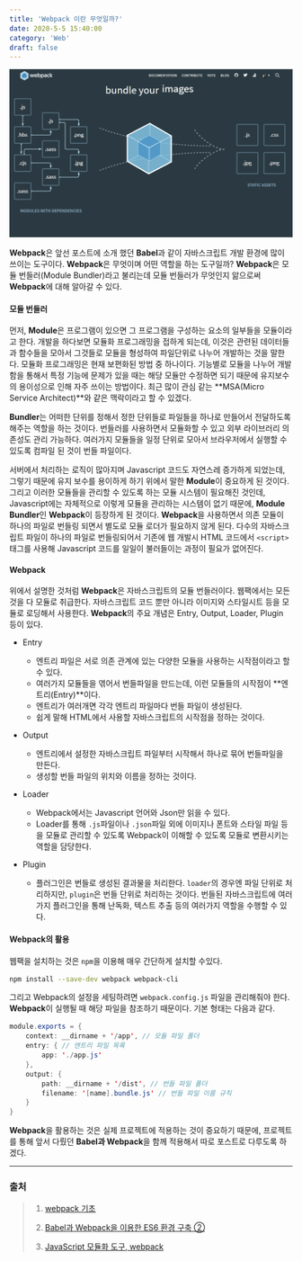 ```yaml
---
title: 'Webpack 이란 무엇일까?'
date: 2020-5-5 15:40:00
category: 'Web'
draft: false
---
```


![image-20200505150050371](./images/image-20200505150050371.png)



**Webpack**은 앞선 포스트에 소개 했던 **Babel**과 같이 자바스크립트 개발 환경에 많이 쓰이는 도구이다. **Webpack**은 무엇이며 어떤 역할을 하는 도구일까? **Webpack**은 모듈 번들러(Module Bundler)라고 불리는데 모듈 번들러가 무엇인지 앎으로써 **Webpack**에 대해 알아갈 수 있다. 





#### 모듈 번들러

먼저, **Module**은 프로그램이 있으면 그 프로그램을 구성하는 요소의 일부들을 모듈이라고 한다. 개발을 하다보면 모듈화 프로그래밍을 접하게 되는데, 이것은 관련된 데이터들과 함수들을 모아서 그것들로 모듈을 형성하여 파일단위로 나누어 개발하는 것을 말한다. 모듈화 프로그래밍은 현재 보편화된 방법 중 하나이다. 기능별로 모듈을 나누어 개발함을 통해서 특정 기능에 문제가 있을 때는 해당 모듈만 수정하면 되기 때문에 유지보수의 용이성으로 인해 자주 쓰이는 방법이다. 최근 많이 관심 같는 **MSA(Micro Service Architect)**와 같은 맥락이라고 할 수 있겠다.



**Bundler**는 어떠한 단위를 정해서 정한 단위들로 파일들을 하나로 만들어서 전달하도록 해주는 역할을 하는 것이다. 번들러를 사용하면서 모듈화할 수 있고 외부 라이브러리 의존성도 관리 가능하다. 여러가지 모듈들을 일정 단위로 모아서 브라우저에서 실행할 수 있도록 컴파일 된 것이 번들 파일이다.



서버에서 처리하는 로직이 많아지며 Javascript 코드도 자연스레 증가하게 되었는데, 그렇기 때문에 유지 보수를 용이하게 하기 위에서 말한 **Module**이 중요하게 된 것이다. 그리고 이러한 모듈들을 관리할 수 있도록 하는 모듈 시스템이 필요해진 것인데, Javascript에는 자체적으로 이렇게 모듈을 관리하는 시스템이 없기 때문에, **Module Bundler**인 **Webpack**이 등장하게 된 것이다.  **Webpack**을 사용하면서 의존 모듈이 하나의 파일로 번들링 되면서 별도로 모듈 로더가 필요하지 않게 된다. 다수의 자바스크립트 파일이 하나의 파일로 번들링되어서 기존에 웹 개발시 HTML 코드에서 `<script>`태그를 사용해 Javascript 코드를 일일이 불러들이는 과정이 필요가 없어진다.





#### Webpack

위에서 설명한 것처럼 **Webpack**은 자바스크립트의 모듈 번들러이다. 웹팩에서는 모든 것을 다 모듈로 취급한다. 자바스크립트 코드 뿐만 아니라 이미지와 스타일시트 등을 모듈로 로딩해서 사용한다. **Webpack**의 주요 개념은 Entry, Output, Loader, Plugin 등이 있다.



* Entry

  * 엔트리 파일은 서로 의존 관계에 있는 다양한 모듈을 사용하는 시작점이라고 할 수 있다. 
  * 여러가지 모듈들을 엮어서 번들파일을 만드는데, 이런 모듈들의 시작점이 **엔트리(Entry)**이다.
  * 엔트리가 여러개면 각각 엔트리 파일마다 번들 파일이 생성된다. 
  * 쉽게 말해 HTML에서 사용할 자바스크립트의 시작점을 정하는 것이다.

  

* Output

  * 엔트리에서 설정한 자바스크립트 파일부터 시작해서 하나로 묶어 번들파일을 만든다.
  * 생성할 번들 파일의 위치와 이름을 정하는 것이다.



* Loader
  * Webpack에서는 Javascript 언어와 Json만 읽을 수 있다. 
  * Loader를 통해 `.js`파일이나 `.json`파일 외에 이미지나 폰트와 스타일 파일 등을 모듈로 관리할 수 있도록 Webpack이 이해할 수 있도록 모듈로 변환시키는 역할을 담당한다.



* Plugin
  * 플러그인은 번들로 생성된 결과물을 처리한다. `loader`의 경우엔 파일 단위로 처리하지만, `plugin`은 번들 단위로 처리하는 것이다. 번들된 자바스크립트에 여러가지 플러그인을 통해 난독화, 텍스트 추출 등의  여러가지 역할을 수행할 수 있다.





#### Webpack의 활용

웹팩을 설치하는 것은 `npm`을 이용해 매우 간단하게 설치할 수있다.

```bash
npm install --save-dev webpack webpack-cli
```

그리고 Webpack의 설정을 세팅하려면 `webpack.config.js` 파일을 관리해줘야 한다. **Webpack**이 실행될 때 해당 파일을 참조하기 때문이다. 기본 형태는 다음과 같다.

```java
module.exports = {  
    context: __dirname + '/app', // 모듈 파일 폴더
    entry: { // 엔트리 파일 목록
        app: './app.js' 
    },
    output: {
        path: __dirname + '/dist', // 번들 파일 폴더
        filename: '[name].bundle.js' // 번들 파일 이름 규칙
    }
}
```

**Webpack**을 활용하는 것은 실제 프로젝트에 적용하는 것이 중요하기 때문에, 프로젝트를 통해 앞서 다뤘던 **Babel과 Webpack**을 함께 적용해서 따로 포스트로 다루도록 하겠다.





---





### 출처

> 1. [webpack 기초](https://velog.io/@hih0327/Webpack-기초)
>
> 2. [Babel과 Webpack을 이용한 ES6 환경 구축 ②](https://poiemaweb.com/es6-babel-webpack-2)
>
> 3. [JavaScript 모듈화 도구, webpack](https://d2.naver.com/helloworld/0239818)
>
>    



